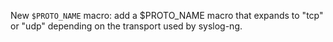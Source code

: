 New `$PROTO_NAME` macro: add a $PROTO_NAME macro that expands to "tcp" or
"udp" depending on the transport used by syslog-ng.